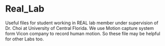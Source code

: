 # Real_Lab
Useful files for student working in REAL lab member under supervision of Dr. Choi at University of Central Florida.
We use Motion capture system form Vicon company to record human motion. So these file may be helpful for other Labs too.  
